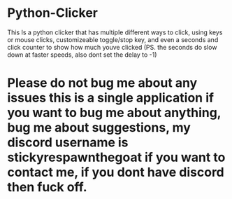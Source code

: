 # Python-Clicker
This Is a python clicker that has multiple different ways to click, using keys or mouse clicks, customizeable toggle/stop key, and even a seconds and click counter to show how much youve clicked (PS.  the seconds do slow down at faster speeds, also dont set the delay to -1)


# Please do not bug me about any issues this is a single application if you want to bug me about anything, bug me about suggestions, my discord username is stickyrespawnthegoat if you want to contact me, if you dont have discord then fuck off.
